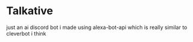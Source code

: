 # Talkative
just an ai discord bot i made using alexa-bot-api which is really similar to cleverbot i think
